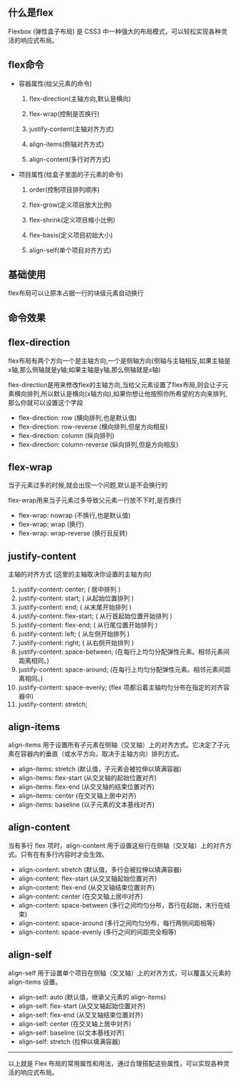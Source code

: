 ## 什么是flex
Flexbox (弹性盒子布局) 是 CSS3 中一种强大的布局模式，可以轻松实现各种灵活的响应式布局。

## flex命令
- 容器属性(给父元素的命令)

    1. flex-direction(主轴方向,默认是横向)

    2. flex-wrap(控制是否换行)

    3. justify-content(主轴对齐方式)

    4. align-items(侧轴对齐方式)

    5. align-content(多行对齐方式)

- 项目属性(给盒子里面的子元素的命令)

    1. order(控制项目排列顺序)

    2. flex-grow(定义项目放大比例)

    3. flex-shrink(定义项目缩小比例)

    4. flex-basis(定义项目初始大小)

    5. align-self(单个项目对齐方式)


## 基础使用
flex布局可以让原本占据一行的块级元素自动换行

<preview path="../demos/css/Flex/base.vue" title="基础用法" description="flex的基本效果"></preview>

## 命令效果

## flex-direction
flex布局有两个方向一个是主轴方向,一个是侧轴方向(侧轴与主轴相反,如果主轴是x轴,那么侧轴就是y轴;如果主轴是y轴,那么侧轴就是x轴)

flex-direction是用来修改flex的主轴方向,当给父元素设置了flex布局,则会让子元素横向排列,所以默认是横向(x轴方向),如果你想让他按照你所希望的方向来排列,那么你就可以设置这个字段
- flex-direction: row (横向排列,也是默认值)
- flex-direction: row-reverse (横向排列,但是方向相反)
- flex-direction: column (纵向排列)
- flex-direction: column-reverse (纵向排列,但是方向相反)

<preview path="../demos/css/Flex/flexDirection.vue" title="基础用法" description="flex-direction的基本效果"></preview>

## flex-wrap
当子元素过多的时候,就会出现一个问题,默认是不会换行的

flex-wrap用来当子元素过多导致父元素一行放不下时,是否换行

- flex-wrap: nowrap (不换行,也是默认值)
- flex-wrap: wrap (换行)
- flex-wrap: wrap-reverse (换行且反转)

<preview path="../demos/css/Flex/flexWrap.vue" title="基础用法" description="flex-wrap的基本效果"></preview>

## justify-content
主轴的对齐方式 (这里的主轴取决你设置的主轴方向)

1. justify-content: center; ( 居中排列 )
2. justify-content: start; ( 从起始位置排列 )
3. justify-content: end; ( 从末尾开始排列 )
4. justify-content: flex-start; ( 从行首起始位置开始排列 )
5. justify-content: flex-end; ( 从行尾位置开始排列 )
6. justify-content: left; ( 从左侧开始排列 )
7. justify-content: right; ( 从右侧开始排列 )
8. justify-content: space-between; (在每行上均匀分配弹性元素。相邻元素间距离相同。)
9. justify-content: space-around; (在每行上均匀分配弹性元素。相邻元素间距离相同。)
10. justify-content: space-evenly; (flex 项都沿着主轴均匀分布在指定的对齐容器中)
11. justify-content: stretch; 

<preview path="../demos/css/Flex/justifyContent.vue" title="基础用法" description="justify-content的基本效果"></preview>

## align-items
align-items 用于设置所有子元素在侧轴（交叉轴）上的对齐方式。它决定了子元素在容器内的垂直（或水平方向，取决于主轴方向）排列方式。

- align-items: stretch (默认值，子元素会被拉伸以填满容器)
- align-items: flex-start (从交叉轴的起始位置对齐)
- align-items: flex-end (从交叉轴的结束位置对齐)
- align-items: center (在交叉轴上居中对齐)
- align-items: baseline (以子元素的文本基线对齐)

<preview path="../demos/css/Flex/alignItems.vue" title="基础用法" description="align-items 的基本效果"></preview>

## align-content
当有多行 flex 项时，align-content 用于设置这些行在侧轴（交叉轴）上的对齐方式。只有在有多行内容时才会生效。

- align-content: stretch (默认值，多行会被拉伸以填满容器)
- align-content: flex-start (从交叉轴起始位置对齐)
- align-content: flex-end (从交叉轴结束位置对齐)
- align-content: center (在交叉轴上居中对齐)
- align-content: space-between (多行之间均匀分布，首行在起始，末行在结束)
- align-content: space-around (多行之间均匀分布，每行两侧间距相等)
- align-content: space-evenly (多行之间的间距完全相等)

<preview path="../demos/css/Flex/alignContent.vue" title="基础用法" description="align-content 的基本效果"></preview>

## align-self
align-self 用于设置单个项目在侧轴（交叉轴）上的对齐方式，可以覆盖父元素的 align-items 设置。

- align-self: auto (默认值，继承父元素的 align-items)
- align-self: flex-start (从交叉轴起始位置对齐)
- align-self: flex-end (从交叉轴结束位置对齐)
- align-self: center (在交叉轴上居中对齐)
- align-self: baseline (以文本基线对齐)
- align-self: stretch (拉伸以填满容器)

<preview path="../demos/css/Flex/alignSelf.vue" title="基础用法" description="align-self 的基本效果"></preview>

---

以上就是 Flex 布局的常用属性和用法，通过合理搭配这些属性，可以实现各种灵活的响应式布局。